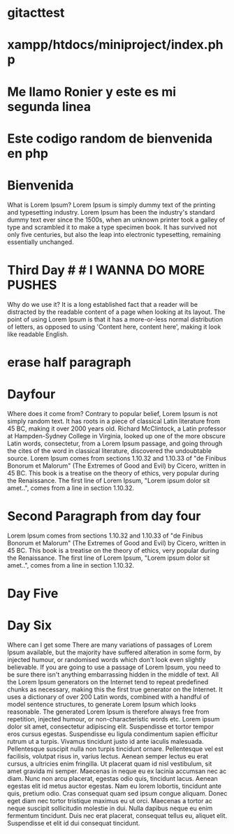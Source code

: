 # gitacttest
# xampp/htdocs/miniproject/index.php
# Me llamo Ronier y este es mi segunda linea #
# Este codigo random de bienvenida en php #
# Bienvenida #

What is Lorem Ipsum?
Lorem Ipsum is simply dummy text of the printing and typesetting industry. Lorem Ipsum has been the industry's standard dummy text ever since the 1500s, when an unknown printer took a galley of type and scrambled it to make a type specimen book. It has survived not only five centuries, but also the leap into electronic typesetting, remaining essentially unchanged. 

# Third Day # # I WANNA DO MORE PUSHES #
Why do we use it?
It is a long established fact that a reader will be distracted by the readable content of a page when looking at its layout. The point of using Lorem Ipsum is that it has a more-or-less normal distribution of letters, as opposed to using 'Content here, content here', making it look like readable English.
# erase half paragraph #
# Dayfour #
Where does it come from?
Contrary to popular belief, Lorem Ipsum is not simply random text. It has roots in a piece of classical Latin literature from 45 BC, making it over 2000 years old. Richard McClintock, a Latin professor at Hampden-Sydney College in Virginia, looked up one of the more obscure Latin words, consectetur, from a Lorem Ipsum passage, and going through the cites of the word in classical literature, discovered the undoubtable source. Lorem Ipsum comes from sections 1.10.32 and 1.10.33 of "de Finibus Bonorum et Malorum" (The Extremes of Good and Evil) by Cicero, written in 45 BC. This book is a treatise on the theory of ethics, very popular during the Renaissance. The first line of Lorem Ipsum, "Lorem ipsum dolor sit amet..", comes from a line in section 1.10.32.

# Second Paragraph from day four #
Lorem Ipsum comes from sections 1.10.32 and 1.10.33 of "de Finibus Bonorum et Malorum" (The Extremes of Good and Evil) by Cicero, written in 45 BC. This book is a treatise on the theory of ethics, very popular during the Renaissance. The first line of Lorem Ipsum, "Lorem ipsum dolor sit amet..", comes from a line in section 1.10.32.
# Day Five #
# Day Six # 
 Where can I get some
There are many variations of passages of Lorem Ipsum available, but the majority have suffered alteration in some form, by injected humour, or randomised words which don't look even slightly believable. If you are going to use a passage of Lorem Ipsum, you need to be sure there isn't anything embarrassing hidden in the middle of text. All the Lorem Ipsum generators on the Internet tend to repeat predefined chunks as necessary, making this the first true generator on the Internet. It uses a dictionary of over 200 Latin words, combined with a handful of model sentence structures, to generate Lorem Ipsum which looks reasonable. The generated Lorem Ipsum is therefore always free from repetition, injected humour, or non-characteristic words etc.
Lorem ipsum dolor sit amet, consectetur adipiscing elit.
Suspendisse et tortor tempor eros cursus egestas.
Suspendisse eu ligula condimentum sapien efficitur rutrum ut a turpis.
Vivamus tincidunt justo id ante iaculis malesuada.
Pellentesque suscipit nulla non turpis tincidunt ornare.
Pellentesque vel est facilisis, volutpat risus in, varius lectus.
Aenean semper lectus eu erat cursus, a ultricies enim fringilla.
Ut placerat quam id nisl vestibulum, sit amet gravida mi semper.
Maecenas in neque eu ex lacinia accumsan nec ac diam.
Nunc non arcu placerat, egestas odio quis, tincidunt lacus.
Aenean egestas elit id metus auctor egestas.
Nam eu lorem lobortis, tincidunt ante quis, pretium odio.
Cras consequat quam sed ipsum congue aliquam.
Donec eget diam nec tortor tristique maximus eu ut orci.
Maecenas a tortor ac neque suscipit sollicitudin molestie in dui.
Nulla dapibus neque eu enim fermentum tincidunt.
Duis nec erat placerat, consequat tellus eu, aliquet elit.
Suspendisse et elit id dui consequat tincidunt.